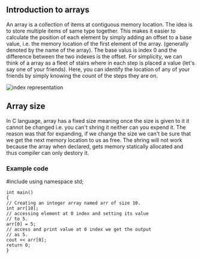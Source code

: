 ## Introduction to arrays

An array is a collection of items at contiguous memory location. The idea is to store multiple items of same type together. This makes it easier to calculate the position of each element by simply adding an offset to a base value, i.e. the memory location of the first element of the array. (generally denoted by the name of the array). The base valus is index 0 and the difference between the two indexes is the offset.
For simplicity, we can think of a array as a fleet of stairs where in each step is placed a value (let's say one of your friends). Here, you can identify the location of any of your friends by simply knowing the count of the steps they are on.

![index representation](https://media.geeksforgeeks.org/wp-content/uploads/array-2.png)

## Array size

In C language, array has a fixed size meaning once the size is given to it it cannot be changed i.e. you can't shring it neither can you expend it. The reason was that for expanding, if we change the size we can't be sure that we get the next memory location to us as free. The shring will not work because the array when declared, gets memory statically allocated and thus compiler can only destory it.

### Example code

#include <iostream>
using namespace std;

    int main()
    {
    // Creating an integer array named arr of size 10.
    int arr[10];
    // accessing element at 0 index and setting its value
    // to 5.
    arr[0] = 5;
    // access and print value at 0 index we get the output
    // as 5.
    cout << arr[0];
    return 0;
    }

